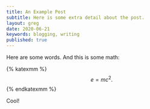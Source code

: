 ```yaml
---
title: An Example Post
subtitle: Here is some extra detail about the post.
layout: greg
date: 2020-06-21
keywords: blogging, writing
published: true
---
```


Here are some words. And this is some math:

{% katexmm %}
$$
e = mc^2. \tag{1}
$$
{% endkatexmm %}

Cool!
